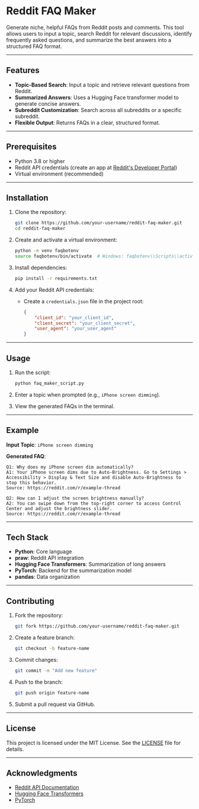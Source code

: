 # Reddit FAQ Maker

Generate niche, helpful FAQs from Reddit posts and comments. This tool allows users to input a topic, search Reddit for relevant discussions, identify frequently asked questions, and summarize the best answers into a structured FAQ format.

---

## Features

- **Topic-Based Search**: Input a topic and retrieve relevant questions from Reddit.
- **Summarized Answers**: Uses a Hugging Face transformer model to generate concise answers.
- **Subreddit Customization**: Search across all subreddits or a specific subreddit.
- **Flexible Output**: Returns FAQs in a clear, structured format.

---

## Prerequisites

- Python 3.8 or higher
- Reddit API credentials (create an app at [Reddit's Developer Portal](https://www.reddit.com/prefs/apps))
- Virtual environment (recommended)

---

## Installation

1. Clone the repository:
   ```bash
   git clone https://github.com/your-username/reddit-faq-maker.git
   cd reddit-faq-maker
   ```

2. Create and activate a virtual environment:
   ```bash
   python -m venv faqbotenv
   source faqbotenv/bin/activate  # Windows: faqbotenv\\Scripts\\activate
   ```

3. Install dependencies:
   ```bash
   pip install -r requirements.txt
   ```

4. Add your Reddit API credentials:
   - Create a `credentials.json` file in the project root:
     ```json
     {
         "client_id": "your_client_id",
         "client_secret": "your_client_secret",
         "user_agent": "your_user_agent"
     }
     ```

---

## Usage

1. Run the script:
   ```bash
   python faq_maker_script.py
   ```

2. Enter a topic when prompted (e.g., `iPhone screen dimming`).

3. View the generated FAQs in the terminal.

---

## Example

**Input Topic**: `iPhone screen dimming`

**Generated FAQ**:
```
Q1: Why does my iPhone screen dim automatically?
A1: Your iPhone screen dims due to Auto-Brightness. Go to Settings > Accessibility > Display & Text Size and disable Auto-Brightness to stop this behavior.
Source: https://reddit.com/r/example-thread

Q2: How can I adjust the screen brightness manually?
A2: You can swipe down from the top-right corner to access Control Center and adjust the brightness slider.
Source: https://reddit.com/r/example-thread
```

---

## Tech Stack

- **Python**: Core language
- **praw**: Reddit API integration
- **Hugging Face Transformers**: Summarization of long answers
- **PyTorch**: Backend for the summarization model
- **pandas**: Data organization

---

## Contributing

1. Fork the repository:
   ```bash
   git fork https://github.com/your-username/reddit-faq-maker.git
   ```
2. Create a feature branch:
   ```bash
   git checkout -b feature-name
   ```
3. Commit changes:
   ```bash
   git commit -m "Add new feature"
   ```
4. Push to the branch:
   ```bash
   git push origin feature-name
   ```
5. Submit a pull request via GitHub.

---

## License

This project is licensed under the MIT License. See the [LICENSE](LICENSE) file for details.

---

## Acknowledgments

- [Reddit API Documentation](https://www.reddit.com/dev/api)
- [Hugging Face Transformers](https://huggingface.co/transformers/)
- [PyTorch](https://pytorch.org/)
